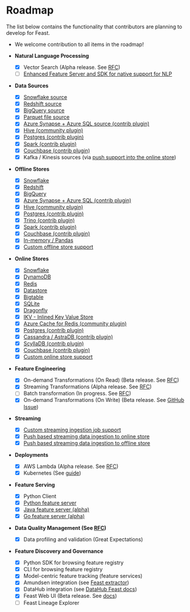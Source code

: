 # Roadmap

The list below contains the functionality that contributors are planning to develop for Feast.

* We welcome contribution to all items in the roadmap!

* **Natural Language Processing**
  * [x] Vector Search (Alpha release. See [RFC](https://docs.google.com/document/d/18IWzLEA9i2lDWnbfbwXnMCg3StlqaLVI-uRpQjr_Vos/edit#heading=h.9gaqqtox9jg6))
  * [ ] [Enhanced Feature Server and SDK for native support for NLP](https://github.com/feast-dev/feast/issues/4964)
* **Data Sources**
  * [x] [Snowflake source](https://docs.feast.dev/reference/data-sources/snowflake)
  * [x] [Redshift source](https://docs.feast.dev/reference/data-sources/redshift)
  * [x] [BigQuery source](https://docs.feast.dev/reference/data-sources/bigquery)
  * [x] [Parquet file source](https://docs.feast.dev/reference/data-sources/file)
  * [x] [Azure Synapse + Azure SQL source (contrib plugin)](https://docs.feast.dev/reference/data-sources/mssql)
  * [x] [Hive (community plugin)](https://github.com/baineng/feast-hive)
  * [x] [Postgres (contrib plugin)](https://docs.feast.dev/reference/data-sources/postgres)
  * [x] [Spark (contrib plugin)](https://docs.feast.dev/reference/data-sources/spark)
  * [x] [Couchbase (contrib plugin)](https://docs.feast.dev/reference/data-sources/couchbase)
  * [x] Kafka / Kinesis sources (via [push support into the online store](https://docs.feast.dev/reference/data-sources/push))
* **Offline Stores**
  * [x] [Snowflake](https://docs.feast.dev/reference/offline-stores/snowflake)
  * [x] [Redshift](https://docs.feast.dev/reference/offline-stores/redshift)
  * [x] [BigQuery](https://docs.feast.dev/reference/offline-stores/bigquery)
  * [x] [Azure Synapse + Azure SQL (contrib plugin)](https://docs.feast.dev/reference/offline-stores/mssql.md)
  * [x] [Hive (community plugin)](https://github.com/baineng/feast-hive)
  * [x] [Postgres (contrib plugin)](https://docs.feast.dev/reference/offline-stores/postgres)
  * [x] [Trino (contrib plugin)](https://github.com/Shopify/feast-trino)
  * [x] [Spark (contrib plugin)](https://docs.feast.dev/reference/offline-stores/spark)
  * [x] [Couchbase (contrib plugin)](https://docs.feast.dev/reference/offline-stores/couchbase)
  * [x] [In-memory / Pandas](https://docs.feast.dev/reference/offline-stores/file)
  * [x] [Custom offline store support](https://docs.feast.dev/how-to-guides/customizing-feast/adding-a-new-offline-store)
* **Online Stores**
  * [x] [Snowflake](https://docs.feast.dev/reference/online-stores/snowflake)
  * [x] [DynamoDB](https://docs.feast.dev/reference/online-stores/dynamodb)
  * [x] [Redis](https://docs.feast.dev/reference/online-stores/redis)
  * [x] [Datastore](https://docs.feast.dev/reference/online-stores/datastore)
  * [x] [Bigtable](https://docs.feast.dev/reference/online-stores/bigtable)
  * [x] [SQLite](https://docs.feast.dev/reference/online-stores/sqlite)
  * [x] [Dragonfly](https://docs.feast.dev/reference/online-stores/dragonfly)
  * [x] [IKV - Inlined Key Value Store](https://docs.feast.dev/reference/online-stores/ikv)
  * [x] [Azure Cache for Redis (community plugin)](https://github.com/Azure/feast-azure)
  * [x] [Postgres (contrib plugin)](https://docs.feast.dev/reference/online-stores/postgres)
  * [x] [Cassandra / AstraDB (contrib plugin)](https://docs.feast.dev/reference/online-stores/cassandra)
  * [x] [ScyllaDB (contrib plugin)](https://docs.feast.dev/reference/online-stores/scylladb)
  * [x] [Couchbase (contrib plugin)](https://docs.feast.dev/reference/online-stores/couchbase)
  * [x] [Custom online store support](https://docs.feast.dev/how-to-guides/customizing-feast/adding-support-for-a-new-online-store)
* **Feature Engineering**
  * [x] On-demand Transformations (On Read) (Beta release. See [RFC](https://docs.google.com/document/d/1lgfIw0Drc65LpaxbUu49RCeJgMew547meSJttnUqz7c/edit#))
  * [x] Streaming Transformations (Alpha release. See [RFC](https://docs.google.com/document/d/1UzEyETHUaGpn0ap4G82DHluiCj7zEbrQLkJJkKSv4e8/edit))
  * [ ] Batch transformation (In progress. See [RFC](https://docs.google.com/document/d/1964OkzuBljifDvkV-0fakp2uaijnVzdwWNGdz7Vz50A/edit))
  * [x] On-demand Transformations (On Write) (Beta release. See [GitHub Issue](https://github.com/feast-dev/feast/issues/4376))
* **Streaming**
  * [x] [Custom streaming ingestion job support](https://docs.feast.dev/how-to-guides/customizing-feast/creating-a-custom-provider)
  * [x] [Push based streaming data ingestion to online store](https://docs.feast.dev/reference/data-sources/push)
  * [x] [Push based streaming data ingestion to offline store](https://docs.feast.dev/reference/data-sources/push)
* **Deployments**
  * [x] AWS Lambda (Alpha release. See [RFC](https://docs.google.com/document/d/1eZWKWzfBif66LDN32IajpaG-j82LSHCCOzY6R7Ax7MI/edit))
  * [x] Kubernetes (See [guide](https://docs.feast.dev/how-to-guides/running-feast-in-production))
* **Feature Serving**
  * [x] Python Client
  * [x] [Python feature server](https://docs.feast.dev/reference/feature-servers/python-feature-server)
  * [x] [Java feature server (alpha)](https://github.com/feast-dev/feast/blob/master/infra/charts/feast/README.md)
  * [x] [Go feature server (alpha)](https://docs.feast.dev/reference/feature-servers/go-feature-server)
* **Data Quality Management (See [RFC](https://docs.google.com/document/d/110F72d4NTv80p35wDSONxhhPBqWRwbZXG4f9mNEMd98/edit))**
  * [x] Data profiling and validation (Great Expectations)
* **Feature Discovery and Governance**
  * [x] Python SDK for browsing feature registry
  * [x] CLI for browsing feature registry
  * [x] Model-centric feature tracking (feature services)
  * [x] Amundsen integration (see [Feast extractor](https://github.com/amundsen-io/amundsen/blob/main/databuilder/databuilder/extractor/feast_extractor.py))
  * [x] DataHub integration (see [DataHub Feast docs](https://datahubproject.io/docs/generated/ingestion/sources/feast/))
  * [x] Feast Web UI (Beta release. See [docs](https://docs.feast.dev/reference/alpha-web-ui))
  * [ ] Feast Lineage Explorer
